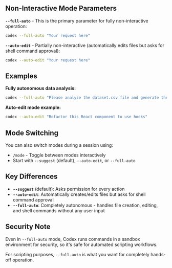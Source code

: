 ## Non-Interactive Mode Parameters

**`--full-auto`** - This is the primary parameter for fully non-interactive operation:

````bash
codex --full-auto "Your request here"
````

**`--auto-edit`** - Partially non-interactive (automatically edits files but asks for shell command approval):

````bash
codex --auto-edit "Your request here"
````

## Examples

**Fully autonomous data analysis:**
````bash
codex --full-auto "Please analyze the dataset.csv file and generate the analytical report in PDF format."
````

**Auto-edit mode example:**
````bash
codex --auto-edit "Refactor this React component to use hooks"
````

## Mode Switching

You can also switch modes during a session using:
- `/mode` - Toggle between modes interactively
- Start with `--suggest` (default), `--auto-edit`, or `--full-auto`

## Key Differences

- **`--suggest`** (default): Asks permission for every action
- **`--auto-edit`**: Automatically creates/edits files but asks for shell command approval
- **`--full-auto`**: Completely autonomous - handles file creation, editing, and shell commands without any user input

## Security Note

Even in `--full-auto` mode, Codex runs commands in a sandbox environment for security, so it's safe for automated scripting workflows.

For scripting purposes, `--full-auto` is what you want for completely hands-off operation.